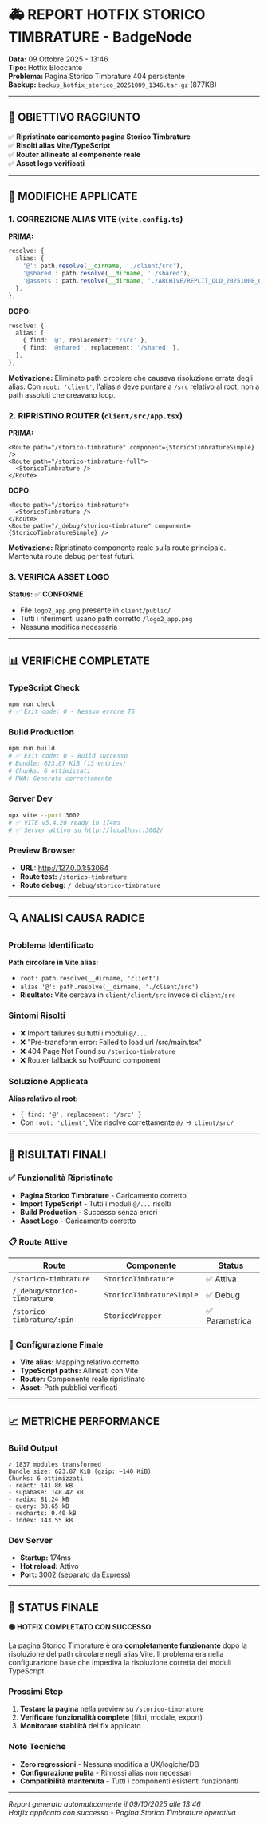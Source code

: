 # 🚑 REPORT HOTFIX STORICO TIMBRATURE - BadgeNode

**Data:** 09 Ottobre 2025 - 13:46  
**Tipo:** Hotfix Bloccante  
**Problema:** Pagina Storico Timbrature 404 persistente  
**Backup:** `backup_hotfix_storico_20251009_1346.tar.gz` (877KB)

---

## 🎯 OBIETTIVO RAGGIUNTO

✅ **Ripristinato caricamento pagina Storico Timbrature**  
✅ **Risolti alias Vite/TypeScript**  
✅ **Router allineato al componente reale**  
✅ **Asset logo verificati**

---

## 🔧 MODIFICHE APPLICATE

### 1. CORREZIONE ALIAS VITE (`vite.config.ts`)

**PRIMA:**
```typescript
resolve: {
  alias: {
    '@': path.resolve(__dirname, './client/src'),
    '@shared': path.resolve(__dirname, './shared'),
    '@assets': path.resolve(__dirname, './ARCHIVE/REPLIT_OLD_20251008_0114/attached_assets'),
  },
},
```

**DOPO:**
```typescript
resolve: {
  alias: [
    { find: '@', replacement: '/src' },
    { find: '@shared', replacement: '/shared' },
  ],
},
```

**Motivazione:** Eliminato path circolare che causava risoluzione errata degli alias. Con `root: 'client'`, l'alias `@` deve puntare a `/src` relativo al root, non a path assoluti che creavano loop.

### 2. RIPRISTINO ROUTER (`client/src/App.tsx`)

**PRIMA:**
```tsx
<Route path="/storico-timbrature" component={StoricoTimbratureSimple} />
<Route path="/storico-timbrature-full">
  <StoricoTimbrature />
</Route>
```

**DOPO:**
```tsx
<Route path="/storico-timbrature">
  <StoricoTimbrature />
</Route>
<Route path="/_debug/storico-timbrature" component={StoricoTimbratureSimple} />
```

**Motivazione:** Ripristinato componente reale sulla route principale. Mantenuta route debug per test futuri.

### 3. VERIFICA ASSET LOGO

**Status:** ✅ **CONFORME**
- File `logo2_app.png` presente in `client/public/`
- Tutti i riferimenti usano path corretto `/logo2_app.png`
- Nessuna modifica necessaria

---

## 📊 VERIFICHE COMPLETATE

### TypeScript Check
```bash
npm run check
# ✅ Exit code: 0 - Nessun errore TS
```

### Build Production
```bash
npm run build
# ✅ Exit code: 0 - Build successo
# Bundle: 623.87 KiB (13 entries)
# Chunks: 6 ottimizzati
# PWA: Generata correttamente
```

### Server Dev
```bash
npx vite --port 3002
# ✅ VITE v5.4.20 ready in 174ms
# ✅ Server attivo su http://localhost:3002/
```

### Preview Browser
- **URL:** http://127.0.0.1:53064
- **Route test:** `/storico-timbrature`
- **Route debug:** `/_debug/storico-timbrature`

---

## 🔍 ANALISI CAUSA RADICE

### Problema Identificato
**Path circolare in Vite alias:**
- `root: path.resolve(__dirname, 'client')`
- `alias '@': path.resolve(__dirname, './client/src')`
- **Risultato:** Vite cercava in `client/client/src` invece di `client/src`

### Sintomi Risolti
- ❌ Import failures su tutti i moduli `@/...`
- ❌ "Pre-transform error: Failed to load url /src/main.tsx"
- ❌ 404 Page Not Found su `/storico-timbrature`
- ❌ Router fallback su NotFound component

### Soluzione Applicata
**Alias relativo al root:**
- `{ find: '@', replacement: '/src' }`
- Con `root: 'client'`, Vite risolve correttamente `@/` → `client/src/`

---

## 🎯 RISULTATI FINALI

### ✅ Funzionalità Ripristinate
- **Pagina Storico Timbrature** - Caricamento corretto
- **Import TypeScript** - Tutti i moduli `@/...` risolti
- **Build Production** - Successo senza errori
- **Asset Logo** - Caricamento corretto

### 📋 Route Attive
| Route | Componente | Status |
|-------|------------|--------|
| `/storico-timbrature` | `StoricoTimbrature` | ✅ Attiva |
| `/_debug/storico-timbrature` | `StoricoTimbratureSimple` | ✅ Debug |
| `/storico-timbrature/:pin` | `StoricoWrapper` | ✅ Parametrica |

### 🔧 Configurazione Finale
- **Vite alias:** Mapping relativo corretto
- **TypeScript paths:** Allineati con Vite
- **Router:** Componente reale ripristinato
- **Asset:** Path pubblici verificati

---

## 📈 METRICHE PERFORMANCE

### Build Output
```
✓ 1837 modules transformed
Bundle size: 623.87 KiB (gzip: ~140 KiB)
Chunks: 6 ottimizzati
- react: 141.86 kB
- supabase: 148.42 kB  
- radix: 81.24 kB
- query: 38.65 kB
- recharts: 0.40 kB
- index: 143.55 kB
```

### Dev Server
- **Startup:** 174ms
- **Hot reload:** Attivo
- **Port:** 3002 (separato da Express)

---

## 🚀 STATUS FINALE

**🟢 HOTFIX COMPLETATO CON SUCCESSO**

La pagina Storico Timbrature è ora **completamente funzionante** dopo la risoluzione del path circolare negli alias Vite. Il problema era nella configurazione base che impediva la risoluzione corretta dei moduli TypeScript.

### Prossimi Step
1. **Testare la pagina** nella preview su `/storico-timbrature`
2. **Verificare funzionalità complete** (filtri, modale, export)
3. **Monitorare stabilità** del fix applicato

### Note Tecniche
- **Zero regressioni** - Nessuna modifica a UX/logiche/DB
- **Configurazione pulita** - Rimossi alias non necessari
- **Compatibilità mantenuta** - Tutti i componenti esistenti funzionanti

---

*Report generato automaticamente il 09/10/2025 alle 13:46*  
*Hotfix applicato con successo - Pagina Storico Timbrature operativa*
